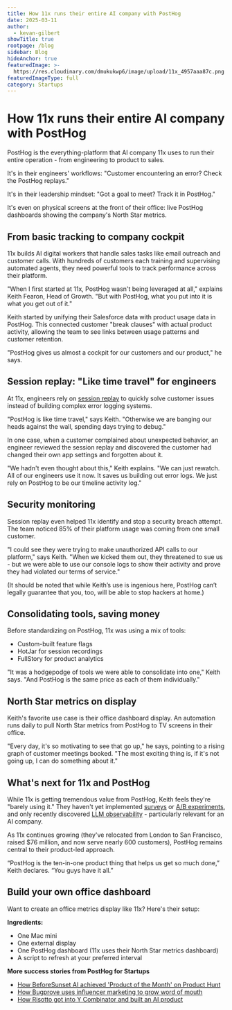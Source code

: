 ```yaml
---
title: How 11x runs their entire AI company with PostHog
date: 2025-03-11
author:
  - kevan-gilbert
showTitle: true
rootpage: /blog
sidebar: Blog
hideAnchor: true
featuredImage: >-
  https://res.cloudinary.com/dmukukwp6/image/upload/11x_4957aaa87c.png
featuredImageType: full
category: Startups
---
```


# How 11x runs their entire AI company with PostHog

PostHog is the everything-platform that AI company 11x uses to run their entire operation - from engineering to product to sales.

It's in their engineers' workflows: "Customer encountering an error? Check the PostHog replays."

It's in their leadership mindset: "Got a goal to meet? Track it in PostHog."

It's even on physical screens at the front of their office: live PostHog dashboards showing the company's North Star metrics. 

## From basic tracking to company cockpit

11x builds AI digital workers that handle sales tasks like email outreach and customer calls. With hundreds of customers each training and supervising automated agents, they need powerful tools to track performance across their platform.

"When I first started at 11x, PostHog wasn't being leveraged at all," explains Keith Fearon, Head of Growth. "But with PostHog, what you put into it is what you get out of it."

Keith started by unifying their Salesforce data with product usage data in PostHog. This connected customer "break clauses" with actual product activity, allowing the team to see links between usage patterns and customer retention.

"PostHog gives us almost a cockpit for our customers and our product," he says.

## Session replay: "Like time travel" for engineers

At 11x, engineers rely on [session replay](/product/session-replay) to quickly solve customer issues instead of building complex error logging systems.

"PostHog is like time travel," says Keith. "Otherwise we are banging our heads against the wall, spending days trying to debug."

In one case, when a customer complained about unexpected behavior, an engineer reviewed the session replay and discovered the customer had changed their own app settings and forgotten about it.

"We hadn't even thought about this," Keith explains. "We can just rewatch. All of our engineers use it now. It saves us building out error logs. We just rely on PostHog to be our timeline activity log."

## Security monitoring

Session replay even helped 11x identify and stop a security breach attempt. The team noticed 85% of their platform usage was coming from one small customer.

"I could see they were trying to make unauthorized API calls to our platform," says Keith. "When we kicked them out, they threatened to sue us - but we were able to use our console logs to show their activity and prove they had violated our terms of service."

(It should be noted that while Keith’s use is ingenious here, PostHog can’t legally guarantee that you, too, will be able to stop hackers at home.)

## Consolidating tools, saving money

Before standardizing on PostHog, 11x was using a mix of tools:
- Custom-built feature flags
- HotJar for session recordings
- FullStory for product analytics

"It was a hodgepodge of tools we were able to consolidate into one," Keith says. "And PostHog is the same price as each of them individually."

## North Star metrics on display

Keith's favorite use case is their office dashboard display. An automation runs daily to pull North Star metrics from PostHog to TV screens in their office.

"Every day, it's so motivating to see that go up," he says, pointing to a rising graph of customer meetings booked. "The most exciting thing is, if it's not going up, I can do something about it."

## What's next for 11x and PostHog

While 11x is getting tremendous value from PostHog, Keith feels they're "barely using it." They haven't yet implemented [surveys](//surveys) or [A/B experiments](/experiments), and only recently discovered [LLM observability](/docs/ai-engineering/observability) - particularly relevant for an AI company.

As 11x continues growing (they've relocated from London to San Francisco, raised $76 million, and now serve nearly 600 customers), PostHog remains central to their product-led approach.

“PostHog is the ten-in-one product thing that helps us get so much done,” Keith declares. “You guys have it all.”

## Build your own office dashboard

Want to create an office metrics display like 11x? Here's their setup:

**Ingredients:**
- One Mac mini
- One external display
- One PostHog dashboard (11x uses their North Star metrics dashboard)
- A script to refresh at your preferred interval

**More success stories from PostHog for Startups**
- [How BeforeSunset AI achieved 'Product of the Month' on Product Hunt](/spotlight/startup-before-sunset-ai)
- [How Bugprove uses influencer marketing to grow word of mouth](/spotlight/startup-bugprove)
- [How Risotto got into Y Combinator and built an AI product](/spotlight/startup-risotto)
